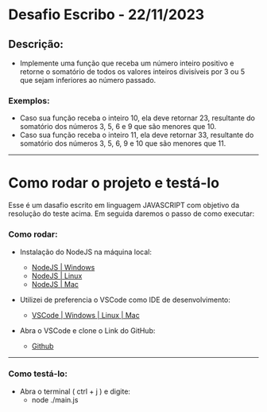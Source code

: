 # Desafio Escribo - 22/11/2023
## Descrição:
- Implemente uma função que receba um número inteiro positivo e retorne o somatório de todos os valores
inteiros divisíveis por 3 ou 5 que sejam inferiores ao número passado.

### Exemplos:
- Caso sua função receba o inteiro 10, ela deve retornar 23, resultante do somatório dos números 3, 5, 6 e
9 que são menores que 10.
- Caso sua função receba o inteiro 11, ela deve retornar 33, resultante do somatório dos números 3, 5, 6, 9
e 10 que são menores que 11.

----------------------------------------------------------------------------------------------------------------

# Como rodar o projeto e testá-lo

Esse é um dasafio escrito em linguagem JAVASCRIPT com objetivo da resolução do teste acima.
Em seguida daremos o passo de como executar:

### Como rodar:

- Instalação do NodeJS na máquina local: 
  - [NodeJS | Windows](https://nodejs.org/dist/v20.10.0/node-v20.10.0-x64.msi) 
  - [NodeJS | Linux](https://nodejs.org/dist/v20.10.0/node-v20.10.0-linux-x64.tar.xz)
  - [NodeJS | Mac](https://nodejs.org/dist/v20.10.0/node-v20.10.0.pkg)

- Utilizei de preferencia o VSCode como IDE de desenvolvimento:
  - [VSCode | Windows | Linux | Mac](https://code.visualstudio.com/download)

- Abra o VSCode e clone o Link do GitHub:
  - [Github](https://github.com/cassiofellipe/teste_escribo_js)
  
---------------------------------------------

  ### Como testá-lo:

- Abra o terminal ( ctrl + j ) e digite:
  - node ./main.js

